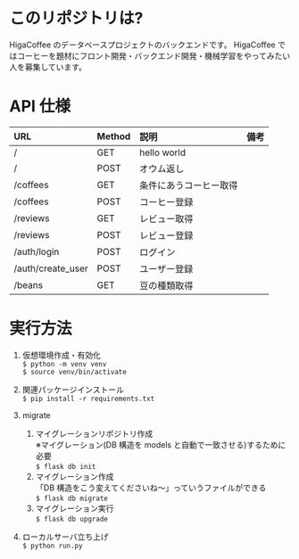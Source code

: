 # このリポジトリは?

HigaCoffee のデータベースプロジェクトのバックエンドです。
HigaCoffee ではコーヒーを題材にフロント開発・バックエンド開発・機械学習をやってみたい人を募集しています。

# API 仕様

| URL               | Method | 説明                   | 備考 |
| :---------------- | :----- | :--------------------- | :--- |
| /                 | GET    | hello world            |      |
| /                 | POST   | オウム返し             |      |
| /coffees          | GET    | 条件にあうコーヒー取得 |      |
| /coffees          | POST   | コーヒー登録           |      |
| /reviews          | GET    | レビュー取得           |      |
| /reviews          | POST   | レビュー登録           |      |
| /auth/login       | POST   | ログイン               |      |
| /auth/create_user | POST   | ユーザー登録           |      |
| /beans            | GET    | 豆の種類取得           |      |

# 実行方法

1. 仮想環境作成・有効化  
   `$ python -m venv venv `  
   `$ source venv/bin/activate`
1. 関連パッケージインストール  
   `$ pip install -r requirements.txt `
1. migrate

   1. マイグレーションリポジトリ作成  
      ※マイグレーション(DB 構造を models と自動で一致させる)するために必要  
      `$ flask db init`
   1. マイグレーション作成  
      「DB 構造をこう変えてくださいね～」っていうファイルができる  
      `$ flask db migrate`
   1. マイグレーション実行  
      `$ flask db upgrade`

1. ローカルサーバ立ち上げ  
   `$ python run.py`
